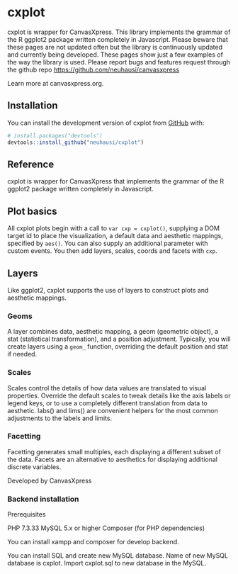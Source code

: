 
# cxplot

<!-- badges: start -->
<!-- badges: end -->

cxplot is wrapper for CanvasXpress. This library implements the grammar of the R ggplot2 package
written completely in Javascript. Please beware that these pages are not updated often but the
library is continuously updated and currently being developed. These pages show just a few examples
of the way the library is used. Please report bugs and features request through the github repo
https://github.com/neuhausi/canvasxpress

Learn more at canvasxpress.org.

## Installation

You can install the development version of cxplot from [GitHub](https://github.com/) with:

``` r
# install.packages("devtools")
devtools::install_github("neuhausi/cxplot")
```

## Reference

cxplot is wrapper for CanvasXpress that implements the grammar of the R
ggplot2 package written completely in Javascript.

## Plot basics 

All cxplot plots begin with a call to `var cxp = cxplot()`, supplying a
DOM target id to place the visualization, a default data and aesthetic
mappings, specified by `aes()`. You can also supply an additional
parameter with custom events. You then add layers, scales, coords and
facets with `cxp`.

## Layers 

Like ggplot2, cxplot supports the use of layers to construct plots and aesthetic mappings.

### Geoms 

A layer combines data, aesthetic mapping, a geom (geometric object), a
stat (statistical transformation), and a position adjustment. Typically,
you will create layers using a `geom_` function, overriding the default
position and stat if needed.


### Scales 

Scales control the details of how data values are translated to visual
properties. Override the default scales to tweak details like the axis
labels or legend keys, or to use a completely different translation from
data to aesthetic. labs() and lims() are convenient helpers for the most
common adjustments to the labels and limits.

### Facetting 

Facetting generates small multiples, each displaying a different subset
of the data. Facets are an alternative to aesthetics for displaying
additional discrete variables.

Developed by CanvasXpress

### Backend installation

Prerequisites

PHP 7.3.33
MySQL 5.x or higher
Composer (for PHP dependencies)

You can install xampp and composer for develop backend.

You can install SQL and create new MySQL database.
Name of new MySQL database is cxplot.
Import cxplot.sql to new database in the MySQL.